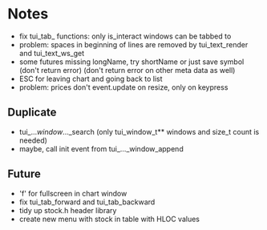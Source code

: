 # Notes
- fix tui_tab_ functions: only is_interact windows can be tabbed to
- problem: spaces in beginning of lines are removed by tui_text_render and tui_text_ws_get
- some futures missing longName, try shortName or just save symbol (don't return error)
  (don't return error on other meta data as well)
- ESC for leaving chart and going back to list
- problem: prices don't event.update on resize, only on keypress

## Duplicate
- tui_..._window_..._search (only tui_window_t** windows and size_t count is needed)
- maybe, call init event from tui_..._window_append

## Future
- 'f' for fullscreen in chart window
- fix tui_tab_forward and tui_tab_backward
- tidy up stock.h header library
- create new menu with stock in table with HLOC values
